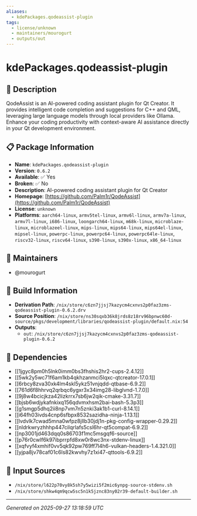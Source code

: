 ```yaml
---
aliases:
  - kdePackages.qodeassist-plugin
tags:
  - license/unknown
  - maintainers/mourogurt
  - outputs/out
---
```


# kdePackages.qodeassist-plugin

## 📝 Description

QodeAssist is an AI-powered coding assistant plugin for Qt Creator.
It provides intelligent code completion and suggestions for C++ and QML,
leveraging large language models through local providers like Ollama.
Enhance your coding productivity with context-aware AI assistance directly
in your Qt development environment.


## 📋 Package Information

- **Name**: `kdePackages.qodeassist-plugin`
- **Version**: `0.6.2`
- **Available**: ✅ Yes
- **Broken**: ✅ No
- **Description**: AI-powered coding assistant plugin for Qt Creator
- **Homepage**: [https://github.com/Palm1r/QodeAssist](https://github.com/Palm1r/QodeAssist)
- **License**: `unknown`
- **Platforms**: `aarch64-linux`, `armv5tel-linux`, `armv6l-linux`, `armv7a-linux`, `armv7l-linux`, `i686-linux`, `loongarch64-linux`, `m68k-linux`, `microblaze-linux`, `microblazeel-linux`, `mips-linux`, `mips64-linux`, `mips64el-linux`, `mipsel-linux`, `powerpc-linux`, `powerpc64-linux`, `powerpc64le-linux`, `riscv32-linux`, `riscv64-linux`, `s390-linux`, `s390x-linux`, `x86_64-linux`
## 👥 Maintainers

- @mourogurt


## 🔧 Build Information

- **Derivation Path**: `/nix/store/c6zn7jjsj7kazycm4cxnvs2p0faz3zms-qodeassist-plugin-0.6.2.drv`
- **Source Position**: `/nix/store/ns30sqxb36k8jrds8z18rv96bpnwc60d-source/pkgs/development/libraries/qodeassist-plugin/default.nix:54`
- **Outputs**:
  - `out`:  `/nix/store/c6zn7jjsj7kazycm4cxnvs2p0faz3zms-qodeassist-plugin-0.6.2`

## 🔗 Dependencies

- [[1jgyc8pm0h5lnk0imm0bs3fhshis2hr2-cups-2.4.12]]
- [[5wk2y5wc71f6am1kb4qkhzanmci5lqxc-qtcreator-17.0.1]]
- [[6rbcy8zva30xk4lm4skl5ykz51vnjqdd-qtbase-6.9.2]]
- [[761d6f8hhrvq2qrbqc6ygxr3x34img28-libglvnd-1.7.0]]
- [[9j8w4bcicjkza42lizkrrx7sb6jw2qik-cmake-3.31.7]]
- [[bjsb6wdjykafnkixq156qdvmxhsm2bai-bash-5.3p3]]
- [[g1smgp5dhq2ii8np7vm7n5znki3ak1b1-curl-8.14.1]]
- [[i64fh03ivds4cnp6sfbpx8532sazidha-ninja-1.13.1]]
- [[lvdvlk7cwad5mna0wfpz8jllb30jdj1n-pkg-config-wrapper-0.29.2]]
- [[nldrkwryzhhhp447cilqrlafs5csl6hr-qt5compat-6.9.2]]
- [[np3001jd463dqq0s86703f1mc5msgqf6-source]]
- [[p76r0cwlf6k97ibprrpfd8xw0r8wc3nx-stdenv-linux]]
- [[xqfvyf4xmhif0vv5qk92pw769ff7l4h6-vulkan-headers-1.4.321.0]]
- [[yjpa8jv78caf01c6ls82kwvhy7z1xi47-qttools-6.9.2]]

## 📁 Input Sources

- `/nix/store/l622p70vy8k5sh7y5wizi5f2mic6ynpg-source-stdenv.sh`
- `/nix/store/shkw4qm9qcw5sc5n1k5jznc83ny02r39-default-builder.sh`

---
*Generated on 2025-09-27 13:18:59 UTC*
